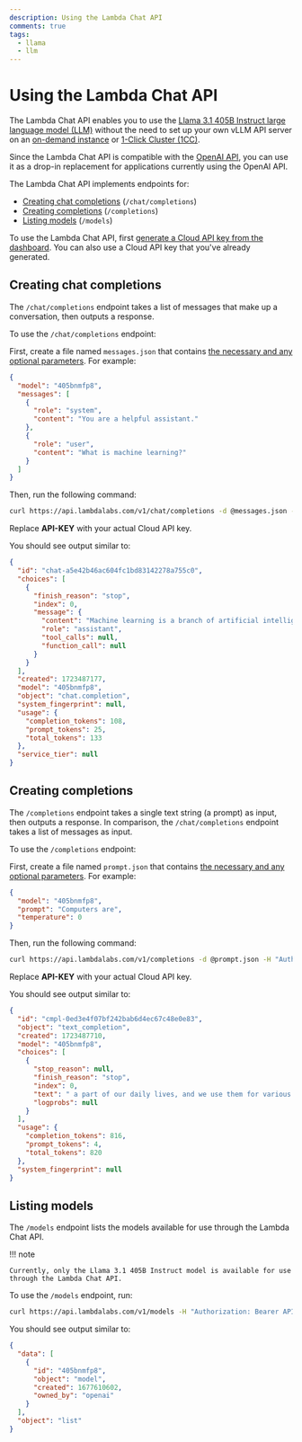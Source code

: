 ```yaml
---
description: Using the Lambda Chat API
comments: true
tags:
  - llama
  - llm
---
```


# Using the Lambda Chat API

The Lambda Chat API enables you to use the [Llama 3.1 405B Instruct large
language model (LLM)](https://llama.meta.com/) without the need to set up your
own vLLM API server on an [on-demand
instance](https://lambdalabs.com/service/gpu-cloud) or [1-Click Cluster
(1CC)](https://lambdalabs.com/service/gpu-cloud/1-click-clusters).

Since the Lambda Chat API is compatible with the [OpenAI
API](https://platform.openai.com/docs/overview), you can use it as a drop-in
replacement for applications currently using the OpenAI API.

The Lambda Chat API implements endpoints for:

- [Creating chat completions](#creating-chat-completions) (`/chat/completions`)
- [Creating completions](#creating-completions) (`/completions`)
- [Listing models](#listing-models) (`/models`)

To use the Lambda Chat API, first [generate a Cloud API key from the
dashboard](https://cloud.lambdalabs.com/api-keys). You can also use a Cloud
API key that you've already generated.

## Creating chat completions

The `/chat/completions` endpoint takes a list of messages that make up a
conversation, then outputs a response.

To use the `/chat/completions` endpoint:

First, create a file named `messages.json` that contains [the necessary and
any optional
parameters](https://platform.openai.com/docs/api-reference/chat/create). For
example:

```json
{
  "model": "405bnmfp8",
  "messages": [
    {
      "role": "system",
      "content": "You are a helpful assistant."
    },
    {
      "role": "user",
      "content": "What is machine learning?"
    }
  ]
}
```

Then, run the following command:

```bash
curl https://api.lambdalabs.com/v1/chat/completions -d @messages.json -H "Authorization: Bearer API-KEY" -H "Content-Type: application/json" | jq .
```

Replace **API-KEY** with your actual Cloud API key.

You should see output similar to:

```json
{
  "id": "chat-a5e42b46ac604fc1bd83142278a755c0",
  "choices": [
    {
      "finish_reason": "stop",
      "index": 0,
      "message": {
        "content": "Machine learning is a branch of artificial intelligence (AI) that focuses on the development of algorithms and statistical models that enable computer systems to improve their performance on a specific task through experience. In other words, it allows computers to learn from data without being explicitly programmed. The goal of machine learning is to create models that can generalize well to new data, allowing them to make accurate predictions or take appropriate actions based on that data. Some common applications of machine learning include image and speech recognition, natural language processing, recommendation systems, and predictive analytics.",
        "role": "assistant",
        "tool_calls": null,
        "function_call": null
      }
    }
  ],
  "created": 1723487177,
  "model": "405bnmfp8",
  "object": "chat.completion",
  "system_fingerprint": null,
  "usage": {
    "completion_tokens": 108,
    "prompt_tokens": 25,
    "total_tokens": 133
  },
  "service_tier": null
}
```

## Creating completions

The `/completions` endpoint takes a single text string (a prompt) as input,
then outputs a response. In comparison, the `/chat/completions` endpoint takes
a list of messages as input.

To use the `/completions` endpoint:

First, create a file named `prompt.json` that contains [the necessary and any
optional
parameters](https://platform.openai.com/docs/api-reference/completions). For
example:

```json
{
  "model": "405bnmfp8",
  "prompt": "Computers are",
  "temperature": 0
}
```

Then, run the following command:

```bash
curl https://api.lambdalabs.com/v1/completions -d @prompt.json -H "Authorization: Bearer API-KEY" -H "Content-Type: application/json" | jq .
```

Replace **API-KEY** with your actual Cloud API key.

You should see output similar to:

```json
{
  "id": "cmpl-0ed3e4f07bf242bab6d4ec67c48e0e83",
  "object": "text_completion",
  "created": 1723487710,
  "model": "405bnmfp8",
  "choices": [
    {
      "stop_reason": null,
      "finish_reason": "stop",
      "index": 0,
      "text": " a part of our daily lives, and we use them for various purposes, including work, entertainment, and communication. However, like any other electronic device, computers are prone to malfunctions and errors. When your computer starts acting up, it can be frustrating, especially if you don’t know how to fix the problem. In this article, we will discuss some common computer problems and how to troubleshoot them.\n1. Slow Performance\nOne of the most common computer problems is slow performance. If your computer is running slowly, there could be several reasons why. Here are some steps you can take to troubleshoot the issue:\nCheck your hard drive space: If your hard drive is almost full, it can slow down your computer. Free up some space by deleting unnecessary files or moving them to an external hard drive.\nClose unused programs: If you have too many programs running at the same time, it can slow down your computer. Close any programs that you’re not using.\nRun a virus scan: Malware and viruses can slow down your computer. Run a virus scan to check for any malicious software.\nUpgrade your hardware: If your computer is old, it may not have the necessary hardware to run newer programs efficiently. Consider upgrading your RAM or processor.\n2. Blue Screen of Death\nThe Blue Screen of Death (BSOD) is a common error that occurs when your computer encounters a critical system error. When this happens, your computer will restart, and you may lose any unsaved work. Here are some steps you can take to troubleshoot the issue:\nCheck for updates: Make sure your operating system and drivers are up to date.\nRun a memory test: A faulty RAM module can cause the BSOD. Run a memory test to check for any errors.\nCheck your hardware: Loose cables, overheating, and faulty hardware can all cause the BSOD. Check your computer’s hardware and make sure everything is properly connected and functioning.\n3. Internet Connectivity Issues\nIf you’re having trouble connecting to the internet, there could be several reasons why. Here are some steps you can take to troubleshoot the issue:\nCheck your router: Make sure your router is properly connected and turned on. If it’s not working, try restarting it.\nCheck your network settings: Make sure your computer is set to connect to the correct network and that your network settings are correct.\nRun a network troubleshooter: Most operating systems have a built-in network troubleshooter that can help diagnose and fix connectivity issues.\n4. Printer Problems\nPrinter problems are another common issue that computer users face. If your printer isn’t working, here are some steps you can take to troubleshoot the issue:\nCheck your printer queue: If there are too many print jobs in the queue, it can cause your printer to stop working. Clear the print queue and try again.\nCheck your printer drivers: Make sure your printer drivers are up to date. If they’re not, download and install the latest drivers from the manufacturer’s website.\nCheck your printer settings: Make sure your printer settings are correct. If they’re not, adjust them and try again.\n5. Audio Issues\nIf you’re having trouble with your computer’s audio, there could be several reasons why. Here are some steps you can take to troubleshoot the issue:\nCheck your audio settings: Make sure your audio settings are correct and that your speakers or headphones are properly connected.\nUpdate your audio drivers: If your audio drivers are outdated, it can cause audio issues. Download and install the latest drivers from the manufacturer’s website.\nCheck for muted applications: If you’re not hearing any sound from a specific application, make sure it’s not muted.\nIn conclusion, computer problems can be frustrating, but with the right troubleshooting steps, you can often fix the issue yourself. If you’re still having trouble, consider contacting a professional for help.\n*Note: This is a sample article and may not reflect the most up-to-date information or best practices. Always consult with a professional for the most accurate and relevant advice.*",
      "logprobs": null
    }
  ],
  "usage": {
    "completion_tokens": 816,
    "prompt_tokens": 4,
    "total_tokens": 820
  },
  "system_fingerprint": null
}
```

## Listing models

The `/models` endpoint lists the models available for use through the Lambda
Chat API.

!!! note

    Currently, only the Llama 3.1 405B Instruct model is available for use
    through the Lambda Chat API.

To use the `/models` endpoint, run:

```bash
curl https://api.lambdalabs.com/v1/models -H "Authorization: Bearer API-KEY" -H "Content-Type: application/json" | jq .
```

You should see output similar to:

```json
{
  "data": [
    {
      "id": "405bnmfp8",
      "object": "model",
      "created": 1677610602,
      "owned_by": "openai"
    }
  ],
  "object": "list"
}
```
